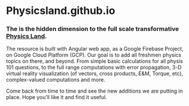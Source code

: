 # Physicsland.github.io

### The is the hidden dimension to the full scale transformative [Physics Land](https://www.physics.land).  

The resource is built with Angular web app, as a Google Firebase Project, on Google Cloud Platform (GCP). Our goal is to add all freshmen physics topics on there, and beyond. From simple basic calculations for all physis 101 questions, to the full range computations with error propagation, 3-D virtual reality visualization (of vectors, cross products, E&M, Torque, etc), complex-valued computations and more.

Come back from time to time and see the new additions we are putting in place. Hope you'll like it and find it useful.
